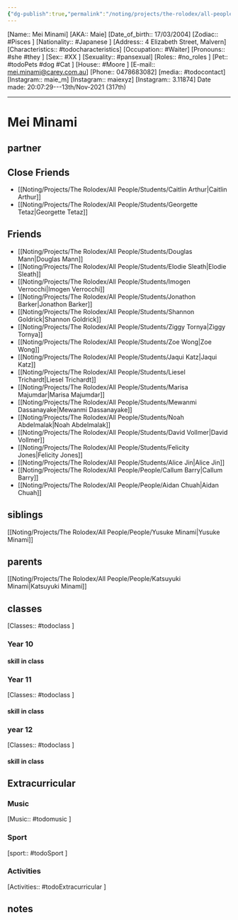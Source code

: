 ```yaml
---
{"dg-publish":true,"permalink":"/noting/projects/the-rolodex/all-people/students/mei-minami/","dgHomeLink":true,"dgPassFrontmatter":false}
---
```


[Name:: Mei Minami]
[AKA:: Maie]
[Date_of_birth:: 17/03/2004] 
[Zodiac:: #Pisces ] 
[Nationality:: #Japanese  ]
[Address:: 4 Elizabeth Street, Malvern]
[Characteristics::  #todocharacteristics]
[Occupation:: #Waiter]
[Pronouns:: #she #they ]
[Sex:: #XX ]
[Sexuality:: #pansexual]
[Roles:: #no_roles ]
[Pet:: #todoPets #dog #Cat ]
[House:: #Moore ]
[E-mail:: <mei.minami@carey.com.au>]
[Phone:: 0478683082]
[media:: #todocontact]
[Instagram:: maie_m]
[Instagram:: maiexyz]
[Instagram:: 3.11874]
Date made: 20:07:29---13th/Nov-2021 (317th) 

---
# Mei Minami
## partner
## Close Friends
- [[Noting/Projects/The Rolodex/All People/Students/Caitlin Arthur|Caitlin Arthur]]
- [[Noting/Projects/The Rolodex/All People/Students/Georgette Tetaz|Georgette Tetaz]]
## Friends
- [[Noting/Projects/The Rolodex/All People/Students/Douglas Mann|Douglas Mann]]
- [[Noting/Projects/The Rolodex/All People/Students/Elodie Sleath|Elodie Sleath]]
- [[Noting/Projects/The Rolodex/All People/Students/Imogen Verrocchi|Imogen Verrocchi]]
- [[Noting/Projects/The Rolodex/All People/Students/Jonathon Barker|Jonathon Barker]]
- [[Noting/Projects/The Rolodex/All People/Students/Shannon Goldrick|Shannon Goldrick]]
- [[Noting/Projects/The Rolodex/All People/Students/Ziggy Tornya|Ziggy Tornya]]
- [[Noting/Projects/The Rolodex/All People/Students/Zoe Wong|Zoe Wong]]
- [[Noting/Projects/The Rolodex/All People/Students/Jaqui Katz|Jaqui Katz]]
- [[Noting/Projects/The Rolodex/All People/Students/Liesel Trichardt|Liesel Trichardt]]
- [[Noting/Projects/The Rolodex/All People/Students/Marisa Majumdar|Marisa Majumdar]]
- [[Noting/Projects/The Rolodex/All People/Students/Mewanmi Dassanayake|Mewanmi Dassanayake]]
- [[Noting/Projects/The Rolodex/All People/Students/Noah Abdelmalak|Noah Abdelmalak]]
- [[Noting/Projects/The Rolodex/All People/Students/David Vollmer|David Vollmer]]
- [[Noting/Projects/The Rolodex/All People/Students/Felicity Jones|Felicity Jones]]
- [[Noting/Projects/The Rolodex/All People/Students/Alice Jin|Alice Jin]]
- [[Noting/Projects/The Rolodex/All People/People/Callum Barry|Callum Barry]]
- [[Noting/Projects/The Rolodex/All People/People/Aidan Chuah|Aidan Chuah]]
## siblings
[[Noting/Projects/The Rolodex/All People/People/Yusuke Minami|Yusuke Minami]]
## parents
[[Noting/Projects/The Rolodex/All People/People/Katsuyuki Minami|Katsuyuki Minami]]
## classes
[Classes:: #todoclass ]
### Year 10
#### skill in class
### Year 11
[Classes:: #todoclass ]
#### skill in class
### year 12
[Classes:: #todoclass ]
#### skill in class
## Extracurricular
### Music
[Music:: #todomusic ]
### Sport
[sport:: #todoSport ]
### Activities
[Activities:: #todoExtracurricular ]
## notes
